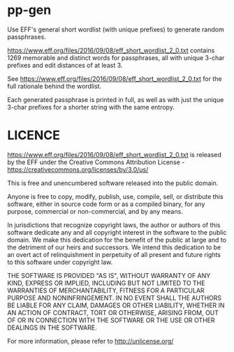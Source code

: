 # pp-gen

Use EFF's general short wordlist (with unique prefixes) to generate random
passphrases.

https://www.eff.org/files/2016/09/08/eff_short_wordlist_2_0.txt contains
1269 memorable and distinct words for passphrases, all with unique 3-char
prefixes and edit distances of at least 3.

See https://www.eff.org/files/2016/09/08/eff_short_wordlist_2_0.txt for the
full rationale behind the wordlist.

Each generated passphrase is printed in full, as well as with just the unique
3-char prefixes for a shorter string with the same entropy.

# LICENCE

https://www.eff.org/files/2016/09/08/eff_short_wordlist_2_0.txt is released by
the EFF under the Creative Commons Attribution License -
https://creativecommons.org/licenses/by/3.0/us/

This is free and unencumbered software released into the public domain.

Anyone is free to copy, modify, publish, use, compile, sell, or
distribute this software, either in source code form or as a compiled
binary, for any purpose, commercial or non-commercial, and by any
means.

In jurisdictions that recognize copyright laws, the author or authors
of this software dedicate any and all copyright interest in the
software to the public domain. We make this dedication for the benefit
of the public at large and to the detriment of our heirs and
successors. We intend this dedication to be an overt act of
relinquishment in perpetuity of all present and future rights to this
software under copyright law.

THE SOFTWARE IS PROVIDED "AS IS", WITHOUT WARRANTY OF ANY KIND,
EXPRESS OR IMPLIED, INCLUDING BUT NOT LIMITED TO THE WARRANTIES OF
MERCHANTABILITY, FITNESS FOR A PARTICULAR PURPOSE AND NONINFRINGEMENT.
IN NO EVENT SHALL THE AUTHORS BE LIABLE FOR ANY CLAIM, DAMAGES OR
OTHER LIABILITY, WHETHER IN AN ACTION OF CONTRACT, TORT OR OTHERWISE,
ARISING FROM, OUT OF OR IN CONNECTION WITH THE SOFTWARE OR THE USE OR
OTHER DEALINGS IN THE SOFTWARE.

For more information, please refer to <http://unlicense.org/>

